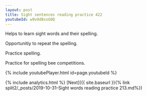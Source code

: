 ```yaml
---
layout: post
title: Sight sentences reading practice 422
youtubeId: w9vOd8xsG0Q
---
```

 
 
Helps to learn sight words and their spelling.

Opportunitiy to repeat the spelling. 

Practice spelling. 
 
Practice for spelling bee competitions. 
 
{% include youtubePlayer.html id=page.youtubeId %}
 
 
{% include analytics.html %} 
[Next]({{ site.baseurl }}{% link  split2/_posts/2019-10-31-Sight words reading practice 213.md%})
 
